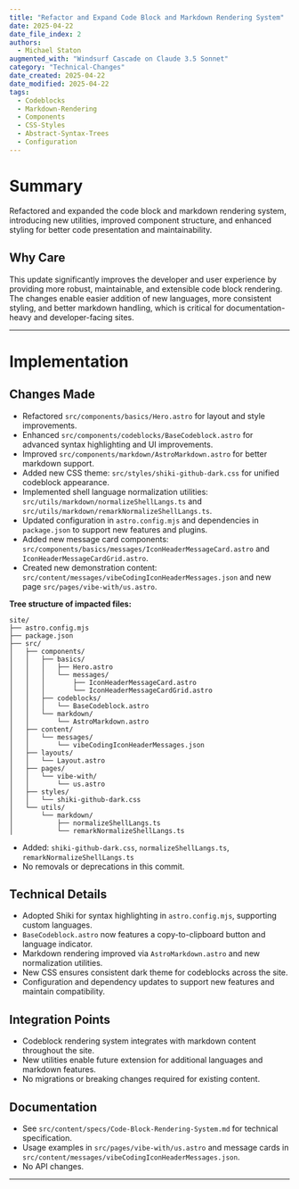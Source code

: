 ```yaml
---
title: "Refactor and Expand Code Block and Markdown Rendering System"
date: 2025-04-22
date_file_index: 2
authors:
  - Michael Staton
augmented_with: "Windsurf Cascade on Claude 3.5 Sonnet"
category: "Technical-Changes"
date_created: 2025-04-22
date_modified: 2025-04-22
tags:
  - Codeblocks
  - Markdown-Rendering
  - Components
  - CSS-Styles
  - Abstract-Syntax-Trees
  - Configuration
---
```



# Summary
Refactored and expanded the code block and markdown rendering system, introducing new utilities, improved component structure, and enhanced styling for better code presentation and maintainability.

## Why Care
This update significantly improves the developer and user experience by providing more robust, maintainable, and extensible code block rendering. The changes enable easier addition of new languages, more consistent styling, and better markdown handling, which is critical for documentation-heavy and developer-facing sites.

***

# Implementation

## Changes Made
- Refactored `src/components/basics/Hero.astro` for layout and style improvements.
- Enhanced `src/components/codeblocks/BaseCodeblock.astro` for advanced syntax highlighting and UI improvements.
- Improved `src/components/markdown/AstroMarkdown.astro` for better markdown support.
- Added new CSS theme: `src/styles/shiki-github-dark.css` for unified codeblock appearance.
- Implemented shell language normalization utilities: `src/utils/markdown/normalizeShellLangs.ts` and `src/utils/markdown/remarkNormalizeShellLangs.ts`.
- Updated configuration in `astro.config.mjs` and dependencies in `package.json` to support new features and plugins.
- Added new message card components: `src/components/basics/messages/IconHeaderMessageCard.astro` and `IconHeaderMessageCardGrid.astro`.
- Created new demonstration content: `src/content/messages/vibeCodingIconHeaderMessages.json` and new page `src/pages/vibe-with/us.astro`.

**Tree structure of impacted files:**
```
site/
├── astro.config.mjs
├── package.json
├── src/
│   ├── components/
│   │   ├── basics/
│   │   │   ├── Hero.astro
│   │   │   └── messages/
│   │   │       ├── IconHeaderMessageCard.astro
│   │   │       └── IconHeaderMessageCardGrid.astro
│   │   ├── codeblocks/
│   │   │   └── BaseCodeblock.astro
│   │   └── markdown/
│   │       └── AstroMarkdown.astro
│   ├── content/
│   │   └── messages/
│   │       └── vibeCodingIconHeaderMessages.json
│   ├── layouts/
│   │   └── Layout.astro
│   ├── pages/
│   │   └── vibe-with/
│   │       └── us.astro
│   ├── styles/
│   │   └── shiki-github-dark.css
│   └── utils/
│       └── markdown/
│           ├── normalizeShellLangs.ts
│           └── remarkNormalizeShellLangs.ts
```
- Added: `shiki-github-dark.css`, `normalizeShellLangs.ts`, `remarkNormalizeShellLangs.ts`
- No removals or deprecations in this commit.

## Technical Details
- Adopted Shiki for syntax highlighting in `astro.config.mjs`, supporting custom languages.
- `BaseCodeblock.astro` now features a copy-to-clipboard button and language indicator.
- Markdown rendering improved via `AstroMarkdown.astro` and new normalization utilities.
- New CSS ensures consistent dark theme for codeblocks across the site.
- Configuration and dependency updates to support new features and maintain compatibility.

## Integration Points
- Codeblock rendering system integrates with markdown content throughout the site.
- New utilities enable future extension for additional languages and markdown features.
- No migrations or breaking changes required for existing content.

## Documentation
- See `src/content/specs/Code-Block-Rendering-System.md` for technical specification.
- Usage examples in `src/pages/vibe-with/us.astro` and message cards in `src/content/messages/vibeCodingIconHeaderMessages.json`.
- No API changes.

***
